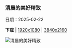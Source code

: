 ### 清晨的美好精致

日期：2025-02-22

**下载**  |  [1920x1080](https://cn.bing.com/th?id=OHR.MtFujiSunrise_ZH-CN0567499176_1920x1080.jpg)  |  [3840x2160](https://cn.bing.com/th?id=OHR.MtFujiSunrise_ZH-CN0567499176_UHD.jpg)

![清晨的美好精致](https://cn.bing.com/th?id=OHR.MtFujiSunrise_ZH-CN0567499176_1920x1080.jpg "日出时分的富士山, 河口湖, 日本 (© Twenty47studio/Getty Images)")

